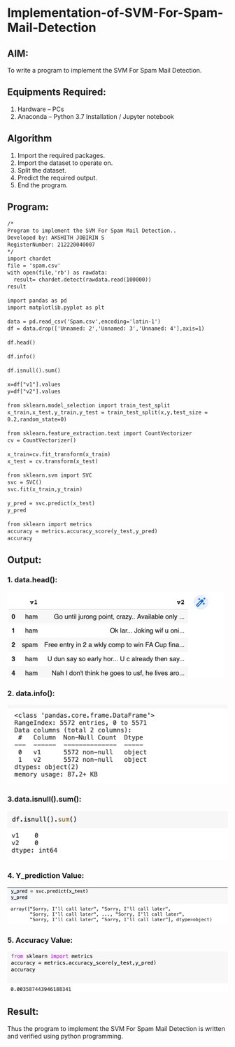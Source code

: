 # Implementation-of-SVM-For-Spam-Mail-Detection

## AIM:
To write a program to implement the SVM For Spam Mail Detection.

## Equipments Required:
1. Hardware – PCs
2. Anaconda – Python 3.7 Installation / Jupyter notebook

## Algorithm
1. Import the required packages.
2. Import the dataset to operate on.
3. Split the dataset.
4. Predict the required output.
5. End the program.

## Program:
```
/*
Program to implement the SVM For Spam Mail Detection..
Developed by: AKSHITH JOBIRIN S
RegisterNumber: 212220040007
*/
import chardet
file = 'spam.csv'
with open(file,'rb') as rawdata:
  result= chardet.detect(rawdata.read(100000))
result

import pandas as pd
import matplotlib.pyplot as plt

data = pd.read_csv('Spam.csv',encoding='latin-1')
df = data.drop(['Unnamed: 2','Unnamed: 3','Unnamed: 4'],axis=1)

df.head()

df.info()

df.isnull().sum()

x=df["v1"].values
y=df["v2"].values

from sklearn.model_selection import train_test_split
x_train,x_test,y_train,y_test = train_test_split(x,y,test_size = 0.2,random_state=0)

from sklearn.feature_extraction.text import CountVectorizer
cv = CountVectorizer()

x_train=cv.fit_transform(x_train)
x_test = cv.transform(x_test)

from sklearn.svm import SVC
svc = SVC()
svc.fit(x_train,y_train)

y_pred = svc.predict(x_test)
y_pred

from sklearn import metrics
accuracy = metrics.accuracy_score(y_test,y_pred)
accuracy

```

## Output:

### 1. data.head():

![linear regression using gradient descent](Output1.png)

### 2. data.info():

![linear regression using gradient descent](Output2.png)

### 3.data.isnull().sum():

![linear regression using gradient descent](Output3.png)

### 4. Y_prediction Value:

![linear regression using gradient descent](Output4.png)

### 5. Accuracy Value:

![linear regression using gradient descent](Output5.png)

## Result:
Thus the program to implement the SVM For Spam Mail Detection is written and verified using python programming.
